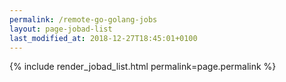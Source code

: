 ```yaml
---
permalink: /remote-go-golang-jobs
layout: page-jobad-list
last_modified_at: 2018-12-27T18:45:01+0100
---
```

{% include render_jobad_list.html permalink=page.permalink %}
